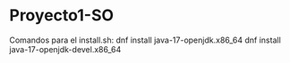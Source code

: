 # Proyecto1-SO

Comandos para el install.sh:
dnf install java-17-openjdk.x86_64
dnf install java-17-openjdk-devel.x86_64
